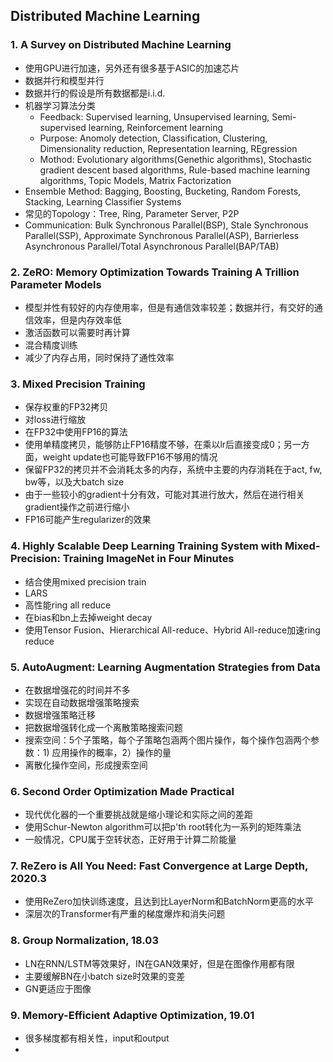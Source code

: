 ## Distributed Machine Learning

### 1. A Survey on Distributed Machine Learning
- 使用GPU进行加速，另外还有很多基于ASIC的加速芯片
- 数据并行和模型并行
- 数据并行的假设是所有数据都是i.i.d.
- 机器学习算法分类
  - Feedback: Supervised learning, Unsupervised learning, Semi-supervised learning, Reinforcement learning
  - Purpose: Anomoly detection, Classification, Clustering, Dimensionality reduction, Representation learning, REgression
  - Mothod: Evolutionary algorithms(Genethic algorithms), Stochastic gradient descent based algorithms, Rule-based machine learning algorithms, Topic Models, Matrix Factorization
- Ensemble Method: Bagging, Boosting, Bucketing, Random Forests, Stacking, Learning Classifier Systems
- 常见的Topology：Tree, Ring, Parameter Server, P2P
- Communication: Bulk Synchronous Parallel(BSP), Stale Synchronous Parallel(SSP), Approximate Synchronous Parallel(ASP), Barrierless Asynchronous Parallel/Total Asynchronous Parallel(BAP/TAB)

### 2. ZeRO: Memory Optimization Towards Training A Trillion Parameter Models
- 模型并性有较好的内存使用率，但是有通信效率较差；数据并行，有交好的通信效率，但是内存效率低
- 激活函数可以需要时再计算
- 混合精度训练
- 减少了内存占用，同时保持了通性效率

### 3. Mixed Precision Training
- 保存权重的FP32拷贝
- 对loss进行缩放
- 在FP32中使用FP16的算法
- 使用单精度拷贝，能够防止FP16精度不够，在乘以lr后直接变成0；另一方面，weight update也可能导致FP16不够用的情况
- 保留FP32的拷贝并不会消耗太多的内存，系统中主要的内存消耗在于act, fw, bw等，以及大batch size
- 由于一些较小的gradient十分有效，可能对其进行放大，然后在进行相关gradient操作之前进行缩小
- FP16可能产生regularizer的效果

### 4. Highly Scalable Deep Learning Training System with Mixed-Precision: Training ImageNet in Four Minutes
- 结合使用mixed precision train
- LARS
- 高性能ring all reduce
- 在bias和bn上去掉weight decay
- 使用Tensor Fusion、Hierarchical All-reduce、Hybrid All-reduce加速ring reduce

### 5. AutoAugment: Learning Augmentation Strategies from Data
- 在数据增强花的时间并不多
- 实现在自动数据增强策略搜索
- 数据增强策略迁移
- 把数据增强转化成一个离散策略搜索问题
- 搜索空间：5个子策略，每个子策略包涵两个图片操作，每个操作包涵两个参数：1) 应用操作的概率，2）操作的量
- 离散化操作空间，形成搜索空间

### 6. Second Order Optimization Made Practical
- 现代优化器的一个重要挑战就是缩小理论和实际之间的差距
- 使用Schur-Newton algorithm可以把p'th root转化为一系列的矩阵乘法
- 一般情况，CPU属于空转状态，正好用于计算二阶能量

### 7. ReZero is All You Need: Fast Convergence at Large Depth, 2020.3
- 使用ReZero加快训练速度，且达到比LayerNorm和BatchNorm更高的水平
- 深层次的Transformer有严重的梯度爆炸和消失问题

### 8. Group Normalization, 18.03
- LN在RNN/LSTM等效果好，IN在GAN效果好，但是在图像作用都有限
- 主要缓解BN在小batch size时效果的变差
- GN更适应于图像

### 9. Memory-Efficient Adaptive Optimization, 19.01
- 很多梯度都有相关性，input和output
- 
